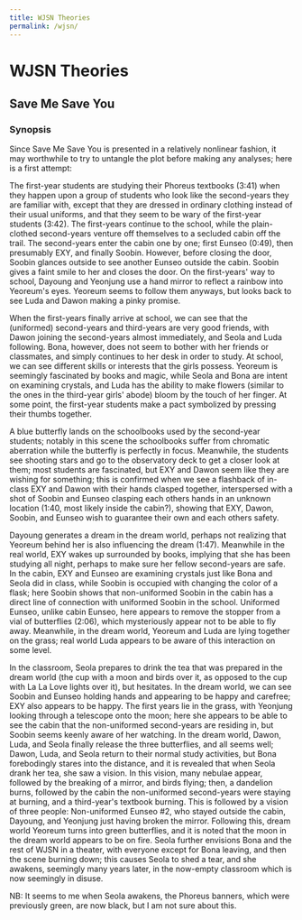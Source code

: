 ```yaml
---
title: WJSN Theories
permalink: /wjsn/
---
```


# WJSN Theories

## Save Me Save You

### Synopsis

Since Save Me Save You is presented in a relatively nonlinear fashion, it may worthwhile to try to untangle the plot before making any analyses; here is a first attempt:

The first-year students are studying their Phoreus textbooks (3:41) when they happen upon a group of students who look like the second-years they are familiar with, except that they are dressed in ordinary clothing instead of their usual uniforms, and that they seem to be wary of the first-year students (3:42). The first-years continue to the school, while the plain-clothed second-years venture off themselves to a secluded cabin off the trail. The second-years enter the cabin one by one; first Eunseo (0:49), then presumably EXY, and finally Soobin. However, before closing the door, Soobin glances outside to see another Eunseo outside the cabin. Soobin gives a faint smile to her and closes the door. On the first-years' way to school, Dayoung and Yeonjung use a hand mirror to reflect a rainbow into Yeoreum's eyes. Yeoreum seems to follow them anyways, but looks back to see Luda and Dawon making a pinky promise.

When the first-years finally arrive at school, we can see that the (uniformed) second-years and third-years are very good friends, with Dawon joining the second-years almost immediately, and Seola and Luda following. Bona, however, does not seem to bother with her friends or classmates, and simply continues to her desk in order to study. At school, we can see different skills or interests that the girls possess. Yeoreum is seemingly fascinated by books and magic, while Seola and Bona are intent on examining crystals, and Luda has the ability to make flowers (similar to the ones in the third-year girls' abode) bloom by the touch of her finger. At some point, the first-year students make a pact symbolized by pressing their thumbs together.

A blue butterfly lands on the schoolbooks used by the second-year students; notably in this scene the schoolbooks suffer from chromatic aberration while the butterfly is perfectly in focus. Meanwhile, the students see shooting stars and go to the observatory deck to get a closer look at them; most students are fascinated, but EXY and Dawon seem like they are wishing for something; this is confirmed when we see a flashback of in-class EXY and Dawon with their hands clasped together, interspersed with a shot of Soobin and Eunseo clasping each others hands in an unknown location (1:40, most likely inside the cabin?), showing that EXY, Dawon, Soobin, and Eunseo wish to guarantee their own and each others safety.

Dayoung generates a dream in the dream world, perhaps not realizing that Yeoreum behind her is also influencing the dream (1:47). Meanwhile in the real world, EXY wakes up surrounded by books, implying that she has been studying all night, perhaps to make sure her fellow second-years are safe. In the cabin, EXY and Eunseo are examining crystals just like Bona and Seola did in class, while Soobin is occupied with changing the color of a flask; here Soobin shows that non-uniformed Soobin in the cabin has a direct line of connection with uniformed Soobin in the school. Uniformed Eunseo, unlike cabin Eunseo, here appears to remove the stopper from a vial of butterflies (2:06), which mysteriously appear not to be able to fly away. Meanwhile, in the dream world, Yeoreum and Luda are lying together on the grass; real world Luda appears to be aware of this interaction on some level.

In the classroom, Seola prepares to drink the tea that was prepared in the dream world (the cup with a moon and birds over it, as opposed to the cup with La La Love lights over it), but hesitates. In the dream world, we can see Soobin and Eunseo holding hands and appearing to be happy and carefree; EXY also appears to be happy. The first years lie in the grass, with Yeonjung looking through a telescope onto the moon; here she appears to be able to see the cabin that the non-uniformed second-years are residing in, but Soobin seems keenly aware of her watching. In the dream world, Dawon, Luda, and Seola finally release the three butterflies, and all seems well; Dawon, Luda, and Seola return to their normal study activities, but Bona forebodingly stares into the distance, and it is revealed that when Seola drank her tea, she saw a vision. In this vision, many nebulae appear, followed by the breaking of a mirror, and birds flying; then, a dandelion burns, followed by the cabin the non-uniformed second-years were staying at burning, and a third-year's textbook burning. This is followed by a vision of three people: Non-uniformed Eunseo #2, who stayed outside the cabin, Dayoung, and Yeonjung just having broken the mirror. Following this, dream world Yeoreum turns into green butterflies, and it is noted that the moon in the dream world appears to be on fire. Seola further envisions Bona and the rest of WJSN in a theater, with everyone except for Bona leaving, and then the scene burning down; this causes Seola to shed a tear, and she awakens, seemingly many years later, in the now-empty classroom which is now seemingly in disuse.

NB: It seems to me when Seola awakens, the Phoreus banners, which were previously green, are now black, but I am not sure about this.
